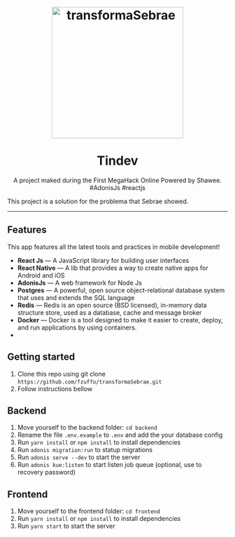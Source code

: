 <h1 align="center">
<br>
  <img src="https://user-images.githubusercontent.com/44379034/75065561-76fcff00-54bf-11ea-8dfa-0eef1675f3f9.png" alt="transformaSebrae" width="300">
<br>
<br>
Tindev
</h1>

<p align="center">A project maked during the First MegaHack Online Powered by Shawee. #AdonisJs #reactjs

This project is a solution for the problema that Sebrae showed.

</p>

<hr />

## Features

This app features all the latest tools and practices in mobile development!

- **React Js** — A JavaScript library for building user interfaces
- **React Native** — A lib that provides a way to create native apps for Android and iOS
- **AdonisJs** — A web framework for Node Js
- **Postgres** — A powerful, open source object-relational database system that uses and extends the SQL language
- **Redis** — Redis is an open source (BSD licensed), in-memory data structure store, used as a database, cache and message broker
- **Docker** — Docker is a tool designed to make it easier to create, deploy, and run applications by using containers.
-

## Getting started

1. Clone this repo using git clone `https://github.com/fzuffo/transformaSebrae.git`
2. Follow instructions bellow

## Backend

1. Move yourself to the backend folder: `cd backend`
2. Rename the file `.env.example` to `.env` and add the your database config
3. Run `yarn install` or `npm install` to install dependencies
4. Run `adonis migration:run` to statup migrations
5. Run `adonis serve --dev` to start the server
6. Run `adonis kue:listen` to start listen job queue (optional, use to recovery password)

## Frontend

1. Move yourself to the frontend folder: `cd frontend`
2. Run `yarn install` or `npm install` to install dependencies
3. Run `yarn start` to start the server
